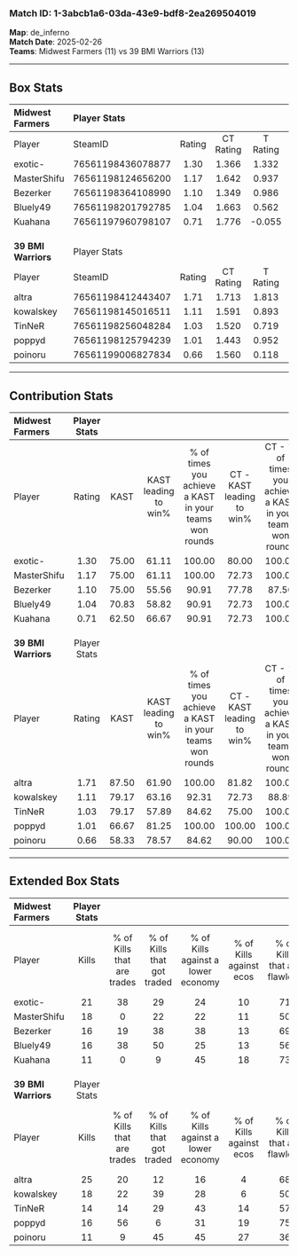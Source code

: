 ### Match ID: 1-3abcb1a6-03da-43e9-bdf8-2ea269504019  
**Map**: de_inferno  
**Match Date**: 2025-02-26  
**Teams**: Midwest Farmers (11) vs 39 BMI Warriors (13)  

---  

## Box Stats  

| **Midwest Farmers** | Player Stats      |        |           |          |       |       |       |         |        |      |     |
| :- | :- | :-: | :-: | :-: | :-: | :-: | :-: | :-: | :-: | :-: | :-: |
| Player              | SteamID           | Rating | CT Rating | T Rating | KAST  |  ADR  | Kills | Assists | Deaths | K/D  | HS% |
| exotic-             | 76561198436078877 |  1.30  |   1.366   |  1.332   | 75.00 | 88.5  |  21   |    2    |   16   | 1.31 | 47  |
| MasterShifu         | 76561198124656200 |  1.17  |   1.642   |  0.937   | 75.00 | 77.5  |  18   |    5    |   16   | 1.13 | 38  |
| Bezerker            | 76561198364108990 |  1.10  |   1.349   |  0.986   | 75.00 | 73.4  |  16   |    3    |   15   | 1.07 | 43  |
| Bluely49            | 76561198201792785 |  1.04  |   1.663   |  0.562   | 70.83 | 77.3  |  16   |   10    |   18   | 0.89 | 25  |
| Kuahana             | 76561197960798107 |  0.71  |   1.776   |  -0.055  | 62.50 | 64.5  |  11   |    7    |   20   | 0.55 | 27  |
|                     |                   |        |           |          |       |       |       |         |        |      |     |
|                     |                   |        |           |          |       |       |       |         |        |      |     |
|                     |                   |        |           |          |       |       |       |         |        |      |     |
| **39 BMI Warriors** | Player Stats      |        |           |          |       |       |       |         |        |      |     |
| Player              | SteamID           | Rating | CT Rating | T Rating | KAST  |  ADR  | Kills | Assists | Deaths | K/D  | HS% |
| altra               | 76561198412443407 |  1.71  |   1.713   |  1.813   | 87.50 | 111.9 |  25   |    5    |   12   | 2.08 | 68  |
| kowalskey           | 76561198145016511 |  1.11  |   1.591   |  0.893   | 79.17 | 68.1  |  18   |    6    |   19   | 0.95 | 66  |
| TinNeR              | 76561198256048284 |  1.03  |   1.520   |  0.719   | 79.17 | 59.3  |  14   |    7    |   15   | 0.93 | 64  |
| poppyd              | 76561198125794239 |  1.01  |   1.443   |  0.952   | 66.67 | 69.6  |  16   |    5    |   16   | 1.00 | 68  |
| poinoru             | 76561199006827834 |  0.66  |   1.560   |  0.118   | 58.33 | 67.1  |  11   |    7    |   21   | 0.52 | 45  |
---  

## Contribution Stats  

| **Midwest Farmers** | Player Stats |       |                      |                                                        |                           |                                                             |                          |                                                            |
| :- | :-: | :-: | :-: | :-: | :-: | :-: | :-: | :-: |
| Player              |    Rating    | KAST  | KAST leading to win% | % of times you achieve a KAST in your teams won rounds | CT - KAST leading to win% | CT - % of times you achieve a KAST in your teams won rounds | T - KAST leading to win% | T - % of times you achieve a KAST in your teams won rounds |
| exotic-             |     1.30     | 75.00 |        61.11         |                         100.00                         |           80.00           |                           100.00                            |          37.50           |                           100.00                           |
| MasterShifu         |     1.17     | 75.00 |        61.11         |                         100.00                         |           72.73           |                           100.00                            |          42.86           |                           100.00                           |
| Bezerker            |     1.10     | 75.00 |        55.56         |                         90.91                          |           77.78           |                            87.50                            |          33.33           |                           100.00                           |
| Bluely49            |     1.04     | 70.83 |        58.82         |                         90.91                          |           72.73           |                           100.00                            |          33.33           |                           66.67                            |
| Kuahana             |     0.71     | 62.50 |        66.67         |                         90.91                          |           72.73           |                           100.00                            |          50.00           |                           66.67                            |
|                     |              |       |                      |                                                        |                           |                                                             |                          |                                                            |
|                     |              |       |                      |                                                        |                           |                                                             |                          |                                                            |
|                     |              |       |                      |                                                        |                           |                                                             |                          |                                                            |
| **39 BMI Warriors** | Player Stats |       |                      |                                                        |                           |                                                             |                          |                                                            |
| Player              |    Rating    | KAST  | KAST leading to win% | % of times you achieve a KAST in your teams won rounds | CT - KAST leading to win% | CT - % of times you achieve a KAST in your teams won rounds | T - KAST leading to win% | T - % of times you achieve a KAST in your teams won rounds |
| altra               |     1.71     | 87.50 |        61.90         |                         100.00                         |           81.82           |                           100.00                            |          40.00           |                           100.00                           |
| kowalskey           |     1.11     | 79.17 |        63.16         |                         92.31                          |           72.73           |                            88.89                            |          50.00           |                           100.00                           |
| TinNeR              |     1.03     | 79.17 |        57.89         |                         84.62                          |           75.00           |                           100.00                            |          28.57           |                           50.00                            |
| poppyd              |     1.01     | 66.67 |        81.25         |                         100.00                         |          100.00           |                           100.00                            |          57.14           |                           100.00                           |
| poinoru             |     0.66     | 58.33 |        78.57         |                         84.62                          |           90.00           |                           100.00                            |          50.00           |                           50.00                            |
---  

## Extended Box Stats  

| **Midwest Farmers** | Player Stats |                            |                            |                                    |                         |                              |                                 |        |                             |                                     |                          |                               |                            |
| :- | :-: | :-: | :-: | :-: | :-: | :-: | :-: | :-: | :-: | :-: | :-: | :-: | :-: |
| Player              |    Kills     | % of Kills that are trades | % of Kills that got traded | % of Kills against a lower economy | % of Kills against ecos | % of Kills that are flawless | % of Kills that are close duels | Deaths | % of Deaths that get traded | % of Deaths against a lower economy | % of Deaths against ecos | % of Deaths that are flawless | % of Deaths that are close |
| exotic-             |      21      |             38             |             29             |                 24                 |           10            |              71              |               10                |   16   |             13              |                 13                  |            0             |              56               |             0              |
| MasterShifu         |      18      |             0              |             22             |                 22                 |           11            |              50              |                6                |   16   |             31              |                  6                  |            6             |              31               |             0              |
| Bezerker            |      16      |             19             |             38             |                 38                 |           13            |              69              |                0                |   15   |             20              |                  7                  |            0             |              73               |             0              |
| Bluely49            |      16      |             38             |             50             |                 25                 |           13            |              56              |                0                |   18   |             17              |                 11                  |            6             |              72               |             0              |
| Kuahana             |      11      |             0              |             9              |                 45                 |           18            |              73              |                9                |   20   |             35              |                 10                  |            5             |              55               |             15             |
|                     |              |                            |                            |                                    |                         |                              |                                 |        |                             |                                     |                          |                               |                            |
|                     |              |                            |                            |                                    |                         |                              |                                 |        |                             |                                     |                          |                               |                            |
|                     |              |                            |                            |                                    |                         |                              |                                 |        |                             |                                     |                          |                               |                            |
| **39 BMI Warriors** | Player Stats |                            |                            |                                    |                         |                              |                                 |        |                             |                                     |                          |                               |                            |
| Player              |    Kills     | % of Kills that are trades | % of Kills that got traded | % of Kills against a lower economy | % of Kills against ecos | % of Kills that are flawless | % of Kills that are close duels | Deaths | % of Deaths that get traded | % of Deaths against a lower economy | % of Deaths against ecos | % of Deaths that are flawless | % of Deaths that are close |
| altra               |      25      |             20             |             12             |                 16                 |            4            |              68              |                0                |   12   |             17              |                 25                  |            8             |              58               |             17             |
| kowalskey           |      18      |             22             |             39             |                 28                 |            6            |              50              |               11                |   19   |             32              |                 26                  |            11            |              74               |             5              |
| TinNeR              |      14      |             14             |             29             |                 43                 |           14            |              57              |                0                |   15   |             27              |                 27                  |            7             |              60               |             0              |
| poppyd              |      16      |             56             |             6              |                 31                 |           19            |              75              |                0                |   16   |             31              |                 25                  |            0             |              56               |             6              |
| poinoru             |      11      |             9              |             45             |                 45                 |           27            |              36              |                9                |   21   |             38              |                 29                  |            10            |              67               |             0              |
